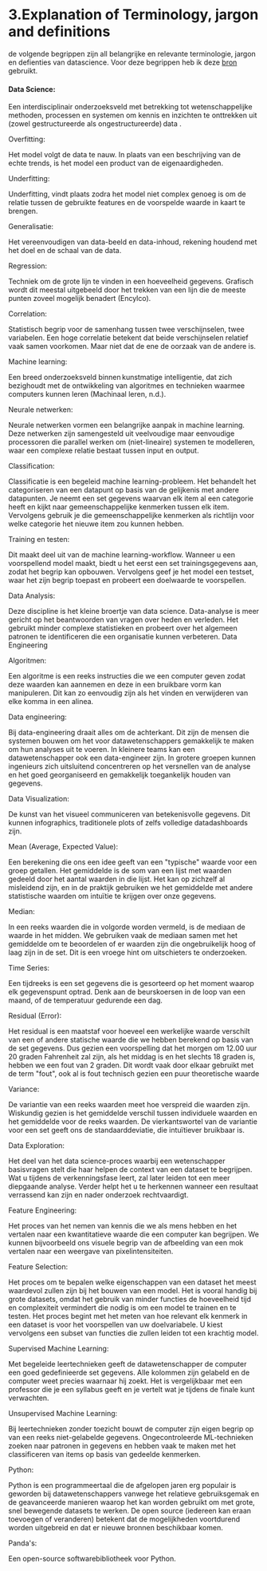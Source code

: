# 3.Explanation of Terminology, jargon and definitions
de volgende begrippen zijn all belangrijke en relevante terminologie, jargon en defienties van datascience. Voor deze begrippen heb ik deze [bron](http://www.datascienceglossary.org/) gebruikt. 


#### Data Science:

Een interdisciplinair onderzoeksveld met betrekking tot wetenschappelijke methoden, processen en systemen om kennis en inzichten te onttrekken uit (zowel gestructureerde als ongestructureerde) data . 

Overfitting:

Het model volgt de data te nauw. In plaats van een beschrijving van de echte trends, is het model een product van de eigenaardigheden. 

Underfitting:

Underfitting, vindt plaats zodra het model niet complex genoeg is om de relatie tussen de gebruikte features en de voorspelde waarde in kaart te brengen. 

Generalisatie:

Het vereenvoudigen van data-beeld en data-inhoud, rekening houdend met het doel en de schaal van de data.

Regression:

Techniek om de grote lijn te vinden in een hoeveelheid gegevens. Grafisch wordt dit meestal uitgebeeld door het trekken van een lijn die de meeste punten zoveel mogelijk benadert (Encylco). 

Correlation:

Statistisch begrip voor de samenhang tussen twee verschijnselen, twee variabelen. Een hoge correlatie betekent dat beide verschijnselen relatief vaak samen voorkomen. Maar niet dat de ene de oorzaak van de andere is.

Machine learning:

Een breed onderzoeksveld binnen kunstmatige intelligentie, dat zich bezighoudt met de ontwikkeling van algoritmes en technieken waarmee computers kunnen leren (Machinaal leren, n.d.). 

Neurale netwerken:

Neurale netwerken vormen een belangrijke aanpak in machine learning. Deze netwerken zijn samengesteld uit veelvoudige maar eenvoudige processoren die parallel werken om (niet-lineaire) systemen te modelleren, waar een complexe relatie bestaat tussen input en output.

Classification:

Classificatie is een begeleid machine learning-probleem. Het behandelt het categoriseren van een datapunt op basis van de gelijkenis met andere datapunten. Je neemt een set gegevens waarvan elk item al een categorie heeft en kijkt naar gemeenschappelijke kenmerken tussen elk item. Vervolgens gebruik je die gemeenschappelijke kenmerken als richtlijn voor welke categorie het nieuwe item zou kunnen hebben.

Training en testen:

Dit maakt deel uit van de machine learning-workflow. Wanneer u een voorspellend model maakt, biedt u het eerst een set trainingsgegevens aan, zodat het begrip kan opbouwen. Vervolgens geef je het model een testset, waar het zijn begrip toepast en probeert een doelwaarde te voorspellen.

Data Analysis:

Deze discipline is het kleine broertje van data science. Data-analyse is meer gericht op het beantwoorden van vragen over heden en verleden. Het gebruikt minder complexe statistieken en probeert over het algemeen patronen te identificeren die een organisatie kunnen verbeteren.
Data Engineering

Algoritmen:

Een algoritme is een reeks instructies die we een computer geven zodat deze waarden kan aannemen en deze in een bruikbare vorm kan manipuleren. Dit kan zo eenvoudig zijn als het vinden en verwijderen van elke komma in een alinea.

Data engineering:

Bij data-engineering draait alles om de achterkant. Dit zijn de mensen die systemen bouwen om het voor datawetenschappers gemakkelijk te maken om hun analyses uit te voeren. In kleinere teams kan een datawetenschapper ook een data-engineer zijn. In grotere groepen kunnen ingenieurs zich uitsluitend concentreren op het versnellen van de analyse en het goed georganiseerd en gemakkelijk toegankelijk houden van gegevens.

Data Visualization:

De kunst van het visueel communiceren van betekenisvolle gegevens. Dit kunnen infographics, traditionele plots of zelfs volledige datadashboards zijn.

Mean (Average, Expected Value):

Een berekening die ons een idee geeft van een "typische" waarde voor een groep getallen. Het gemiddelde is de som van een lijst met waarden gedeeld door het aantal waarden in die lijst. Het kan op zichzelf al misleidend zijn, en in de praktijk gebruiken we het gemiddelde met andere statistische waarden om intuïtie te krijgen over onze gegevens.

Median:

In een reeks waarden die in volgorde worden vermeld, is de mediaan de waarde in het midden. We gebruiken vaak de mediaan samen met het gemiddelde om te beoordelen of er waarden zijn die ongebruikelijk hoog of laag zijn in de set. Dit is een vroege hint om uitschieters te onderzoeken.

Time Series:

Een tijdreeks is een set gegevens die is gesorteerd op het moment waarop elk gegevenspunt optrad. Denk aan de beurskoersen in de loop van een maand, of de temperatuur gedurende een dag.

Residual (Error):

Het residual is een maatstaf voor hoeveel een werkelijke waarde verschilt van een of andere statische waarde die we hebben berekend op basis van de set gegevens. Dus gezien een voorspelling dat het morgen om 12.00 uur 20 graden Fahrenheit zal zijn, als het middag is en het slechts 18 graden is, hebben we een fout van 2 graden. Dit wordt vaak door elkaar gebruikt met de term "fout", ook al is fout technisch gezien een puur theoretische waarde

Variance:

De variantie van een reeks waarden meet hoe verspreid die waarden zijn. Wiskundig gezien is het gemiddelde verschil tussen individuele waarden en het gemiddelde voor de reeks waarden. De vierkantswortel van de variantie voor een set geeft ons de standaarddeviatie, die intuïtiever bruikbaar is.


Data Exploration:

Het deel van het data science-proces waarbij een wetenschapper basisvragen stelt die haar helpen de context van een dataset te begrijpen. Wat u tijdens de verkenningsfase leert, zal later leiden tot een meer diepgaande analyse. Verder helpt het u te herkennen wanneer een resultaat verrassend kan zijn en nader onderzoek rechtvaardigt.

Feature Engineering:

Het proces van het nemen van kennis die we als mens hebben en het vertalen naar een kwantitatieve waarde die een computer kan begrijpen. We kunnen bijvoorbeeld ons visuele begrip van de afbeelding van een mok vertalen naar een weergave van pixelintensiteiten.

Feature Selection:

Het proces om te bepalen welke eigenschappen van een dataset het meest waardevol zullen zijn bij het bouwen van een model. Het is vooral handig bij grote datasets, omdat het gebruik van minder functies de hoeveelheid tijd en complexiteit vermindert die nodig is om een model te trainen en te testen. Het proces begint met het meten van hoe relevant elk kenmerk in een dataset is voor het voorspellen van uw doelvariabele. U kiest vervolgens een subset van functies die zullen leiden tot een krachtig model.

Supervised Machine Learning:

Met begeleide leertechnieken geeft de datawetenschapper de computer een goed gedefinieerde set gegevens. Alle kolommen zijn gelabeld en de computer weet precies waarnaar hij zoekt. Het is vergelijkbaar met een professor die je een syllabus geeft en je vertelt wat je tijdens de finale kunt verwachten.

Unsupervised Machine Learning:

Bij leertechnieken zonder toezicht bouwt de computer zijn eigen begrip op van een reeks niet-gelabelde gegevens. Ongecontroleerde ML-technieken zoeken naar patronen in gegevens en hebben vaak te maken met het classificeren van items op basis van gedeelde kenmerken.

Python:

Python is een programmeertaal die de afgelopen jaren erg populair is geworden bij datawetenschappers vanwege het relatieve gebruiksgemak en de geavanceerde manieren waarop het kan worden gebruikt om met grote, snel bewegende datasets te werken. De open source (iedereen kan eraan toevoegen of veranderen) betekent dat de mogelijkheden voortdurend worden uitgebreid en dat er nieuwe bronnen beschikbaar komen.

Panda's:

Een open-source softwarebibliotheek voor Python. 



